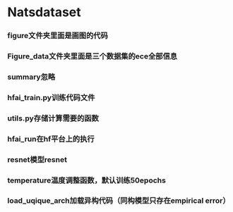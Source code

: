 # Natsdataset  

### figure文件夹里面是画图的代码   

### Figure_data文件夹里面是三个数据集的ece全部信息

### summary忽略

### hfai_train.py训练代码文件  

### utils.py存储计算需要的函数  

### hfai_run在hf平台上的执行

### resnet模型resnet

### temperature温度调整函数，默认训练50epochs

### load_uqique_arch加载异构代码（同构模型只存在empirical error）
